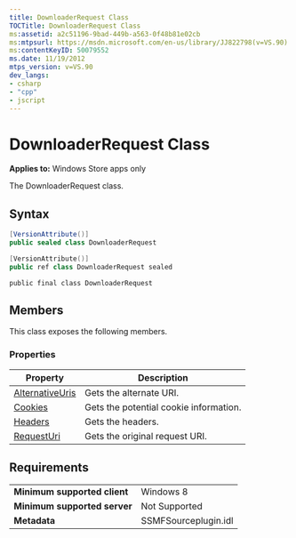 ```yaml
---
title: DownloaderRequest Class
TOCTitle: DownloaderRequest Class
ms:assetid: a2c51196-9bad-449b-a563-0f48b81e02cb
ms:mtpsurl: https://msdn.microsoft.com/en-us/library/JJ822798(v=VS.90)
ms:contentKeyID: 50079552
ms.date: 11/19/2012
mtps_version: v=VS.90
dev_langs:
- csharp
- "cpp"
- jscript
---
```


# DownloaderRequest Class

**Applies to:** Windows Store apps only

The DownloaderRequest class.

## Syntax

```csharp
[VersionAttribute()]
public sealed class DownloaderRequest
```

```cpp
[VersionAttribute()]
public ref class DownloaderRequest sealed
```

```jscript
public final class DownloaderRequest
```

## Members

This class exposes the following members.

### Properties

|Property|Description|
|--- |--- |
|[AlternativeUris](alternativeuris-property.md)|Gets the alternate URI.|
|[Cookies](cookies-property.md)|Gets the potential cookie information.|
|[Headers](headers-property.md)|Gets the headers.|
|[RequestUri](requesturi-property.md)|Gets the original request URI.|


## Requirements

|||
|--- |--- |
|**Minimum supported client**|Windows 8|
|**Minimum supported server**|Not Supported|
|**Metadata**|SSMFSourceplugin.idl|


